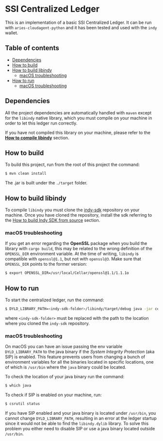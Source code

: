 # SSI Centralized Ledger

This is an implementation of a basic SSI Centralized Ledger. It can be run with `aries-cloudagent-python` and it has been tested and used with the `indy` wallet.

## Table of contents
- [Dependencies](#dependencies)
- [How to build](#how-to-build)
- [How to build libindy](#how-to-build-libindy)
  - [macOS troubleshooting](#macos-troubleshooting)
- [How to run](#how-to-run)
  - [macOS troubleshooting](#macos-troubleshooting)

## Dependencies

All the project dependencies are automatically handled with `maven` except for the `libindy` native library, which you must compile on your machine in order to let this ledger run correctly. 

If you have not compiled this library on your machine, please refer to the [**How to compile libindy**](#how-to-compile-libindy) section.

## How to build

To build this project, run from the root of this project the command:

```bash
$ mvn clean install
```

The .jar is built under the `./target` folder.

## How to build libindy

To compile `libindy` you must clone the [indy-sdk](https://github.com/hyperledger/indy-sdk) repository on your machine. Once you have cloned the repository, install the sdk referring to the [How to build Indy SDK from source](https://github.com/hyperledger/indy-sdk/blob/master/README.md#how-to-build-indy-sdk-from-source) section.

### macOS troubleshooting

If you get an error regarding the **OpenSSL** package when you build the library with `cargo build`, this may be related to the wrong definition of the `OPENSSL_DIR` environment variable. At the time of writing, `libindy` is compatible with `openssl@1.1`, but not with `openssl@3`. Make sure that `OPENSSL_DIR` points to the former version:

```bash
$ export OPENSSL_DIR=/usr/local/Cellar/openssl@1.1/1.1.1o
```

## How to run

To start the centralized ledger, run the command:

```bash
$ DYLD_LIBRARY_PATH=<indy-sdk-folder>/libindy/target/debug java -jar centralizedledger-0.0.1-SNAPSHOT.jar
```

where `<indy-sdk-folder>` must be replaced with the path to the location where you cloned the `indy-sdk` repository.

### macOS troubleshooting

On macOS you can have an issue passing the env variable `DYLD_LIBRARY_PATH` to the java binary if the *System Integrity Protection* (aka SIP) is enabled. This feature prevents users from changing a bunch of environment variables for all the binaries located in specific locations, one of which is `/usr/bin` where the `java` binary could be located.

To check the location of your java binary run the command:

```bash
$ which java
```

To check if SIP is enabled on your machine, run:

```bash
$ csrutil status
```

If you have SIP enabled and your java binary is located under `/usr/bin`, you cannot change `DYLD_LIBRARY_PATH`, resulting in an error at the ledger startup since it would not be able to find the `libindy.dylib` library. To solve this problem you either need to disable SIP or use a java binary located outside `/usr/bin`.
